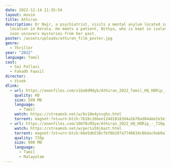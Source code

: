 ```yaml
---
date: 2022-12-14 21:35:54
layout: movie
title: Athiran
description: Dr Nair, a psychiatrist, visits a mental asylum located in a remote
  location in Kerala. He meets a patient, Nithya, who is kept in isolation, and
  soon uncovers mysteries from her past.
poster: /assets/uploads/athiran_film_poster.jpg
genre:
  - Thriller
year: "2022"
language: Tamil
cast:
  - Sai Pallavi
  - Fahadh Faasil
director:
  - Vivek
dlink:
  - url: https://anonfiles.com/x1Ge8dMdyb/Athiran_2022_Tamil_HQ_HDRip_-_400MB_-_x264_-_AAC_-_ESub_mkv
    quality: HD
    size: 500 MB
    language:
      - Tamil
    watch: https://streamsb.net/w/6v10e4yssqhx.html
    torrent: magnet:?xt=urn:btih:7b28c16bee124d18183d4a1b70ad84abe2e3e1a2&dn=www.1TamilMV.men%20-%20Athiran%20(2022)%20Tamil%20HQ%20HDRip%20-%20400MB%20-%20x264%20-%20AAC%20-%20ESub.mkv&tr=udp%3a%2f%2ftracker.openbittorrent.com%3a80%2fannounce&tr=udp%3a%2f%2f9.rarbg.me%3a2950%2fannounce&tr=udp%3a%2f%2f9.rarbg.to%3a2820%2fannounce&tr=udp%3a%2f%2ftracker.opentrackr.org%3a1337%2fannounce&tr=udp%3a%2f%2ftracker.tiny-vps.com%3a6969%2fannounce&tr=udp%3a%2f%2fopen.stealth.si%3a80%2fannounce&tr=http%3a%2f%2ft.nyaatracker.com%3a80%2fannounce&tr=udp%3a%2f%2fmovies.zsw.ca%3a6969%2fannounce&tr=udp%3a%2f%2fipv4.tracker.harry.lu%3a80%2fannounce&tr=udp%3a%2f%2ffe.dealclub.de%3a6969%2fannounce&tr=udp%3a%2f%2fexplodie.org%3a6969%2fannounce&tr=udp%3a%2f%2fexodus.desync.com%3a6969%2fannounce&tr=udp%3a%2f%2fbt2.archive.org%3a6969%2fannounce&tr=udp%3a%2f%2fbt1.archive.org%3a6969%2fannounce&tr=udp%3a%2f%2fvibe.sleepyinternetfun.xyz%3a1738%2fannounce&tr=udp%3a%2f%2ftsundere.pw%3a6969%2fannounce&tr=udp%3a%2f%2ftracker2.dler.org%3a80%2fannounce&tr=wss%3a%2f%2ftracker.btorrent.xyz
  - url: https://anonfiles.com/10G78cM3ye/Athiran_2022_HQ_HDRip_-_720p_-_x265_-_HEVC_-_Tamil_Malayalam_-_AAC_-_800MB_-_ESub_mkv
    watch: https://streamsb.net/w/per1u59j6azt.html
    torrent: magnet:?xt=urn:btih:68e5db538cfbf8b297a7740634c86dac9ab9a75f&dn=www.1TamilMV.men%20-%20Athiran%20(2022)%20HQ%20HDRip%20-%20720p%20-%20x265%20-%20HEVC%20-%20%5bTamil%20%2b%20Malayalam%5d%20-%20AAC%20-%20800MB%20-%20ESub.mkv&tr=udp%3a%2f%2ftracker.openbittorrent.com%3a80%2fannounce&tr=udp%3a%2f%2f9.rarbg.me%3a2950%2fannounce&tr=udp%3a%2f%2f9.rarbg.to%3a2820%2fannounce&tr=udp%3a%2f%2ftracker.opentrackr.org%3a1337%2fannounce&tr=udp%3a%2f%2ftracker.tiny-vps.com%3a6969%2fannounce&tr=udp%3a%2f%2fopen.stealth.si%3a80%2fannounce&tr=http%3a%2f%2ft.nyaatracker.com%3a80%2fannounce&tr=udp%3a%2f%2fmovies.zsw.ca%3a6969%2fannounce&tr=udp%3a%2f%2fipv4.tracker.harry.lu%3a80%2fannounce&tr=udp%3a%2f%2ffe.dealclub.de%3a6969%2fannounce&tr=udp%3a%2f%2fexplodie.org%3a6969%2fannounce&tr=udp%3a%2f%2fexodus.desync.com%3a6969%2fannounce&tr=udp%3a%2f%2fbt2.archive.org%3a6969%2fannounce&tr=udp%3a%2f%2fbt1.archive.org%3a6969%2fannounce&tr=udp%3a%2f%2fvibe.sleepyinternetfun.xyz%3a1738%2fannounce&tr=udp%3a%2f%2ftsundere.pw%3a6969%2fannounce&tr=udp%3a%2f%2ftracker2.dler.org%3a80%2fannounce&tr=wss%3a%2f%2ftracker.btorrent.xyz
    quality: 720p
    size: 900 MB
    language:
      - Tamil
      - Malayalam
---
```


